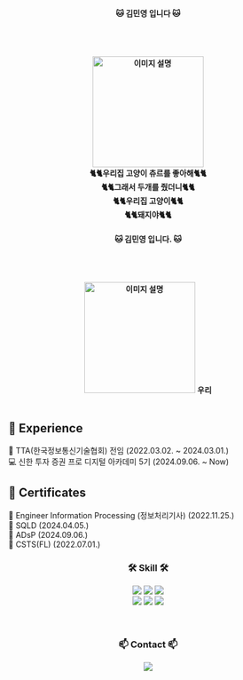 

<br>

<h4 align="center">
🐱 김민영 입니다 🐱
  <br>

<br>
<br>
<br>
<br>

<img src="./images/맹꽁이.gif" alt="이미지 설명" width="200" height="200">
<br>
🐈🐈우리집 고양이 츄르를 좋아해🐈🐈
<br>
🐈🐈그래서 두개를 줬더니🐈🐈
<br>
🐈🐈우리집 고양이🐈🐈
<br>
🐈🐈돼지야🐈🐈
<br>

<h4 align="center">
🐱 김민영 입니다. 🐱
  <br>

<br>
<br>
<br>
<br>

<img src="./images/맹꽁이.gif" alt="이미지 설명" width="200" height="200">
우리

<br>
<br>

<!--내용 부분-->
## 🔎 Experience

💼 TTA(한국정보통신기술협회) 전임 (2022.03.02. ~ 2024.03.01.)<br>
💻 신한 투자 증권 프로 디지털 아카데미 5기 (2024.09.06. ~ Now)<br>

## 📜 Certificates

🧾 Engineer Information Processing (정보처리기사) (2022.11.25.)<br>
🧾 SQLD (2024.04.05.)<br>
🧾 ADsP (2024.09.06.)<br>
🧾 CSTS(FL) (2022.07.01.)<br>



<h3 align="center">🛠 Skill 🛠</h3>
<div align="center">
  <img src="https://img.shields.io/badge/JAVA-007396?style=for-the-badge&logo=openjdk&logoColor=white"/>
  <img src="https://img.shields.io/badge/Python-3776AB?style=flat-square&logo=Python&logoColor=white"/>
<img src ="https://img.shields.io/badge/Eclipse-any?logo=eclipse&color=%2341337d"/>

</div>
<div align="center">
    <img src="https://img.shields.io/badge/github-181717.svg?style=for-the-badge&logo=github&logoColor=white" />
    <img src="https://img.shields.io/badge/Notion-F3F3F3.svg?style=for-the-badge&logo=notion&logoColor=black" />
     <img src="https://img.shields.io/badge/Android Studio-3DDC84?style=flat-square&logo=Android Studio&logoColor=white"/>
</div>


<br>



<br>

<h3 align="center">📫 Contact 📫</h3>
<div align="center">
  </a>
  <a href="mailto:kmy26377538@gmail.com">
    <img
      src="https://img.shields.io/badge/kmy26377538@gmail.com-D14836?style=for-the-badge&logo=gmail&logoColor=white"/>
  </a>
</div>
